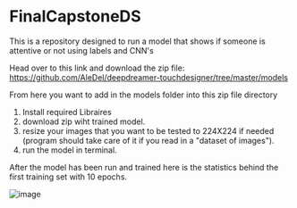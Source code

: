 # FinalCapstoneDS
This is a repository designed to run a model that shows if someone is attentive or not using labels and CNN's


Head over to this link and download the zip file: https://github.com/AleDel/deepdreamer-touchdesigner/tree/master/models

From here you want to add in the models folder into this zip file directory

1. Install required Libraires
2. download zip wiht trained model.
3. resize your images that you want to be tested to 224X224 if needed (program should take care of it if you read in a "dataset of images").
4. run the model in terminal.

After the model has been run and trained here is the statistics behind the first training set with 10 epochs.

![image](https://github.com/Jborch1/FinalCapstoneDS/assets/122740699/0f7f8fce-ecf8-404b-81d0-ed0a32afe0e0)
